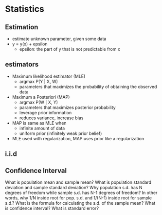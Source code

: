# Statistics
## Estimation
- estimate unknown parameter, given some data
- y = y(x) + epsilon
	- epsilon: the part of y that is not predictable from x
## estimators
- Maximum likelihood estimator (MLE)
	- argmax P(Y | X, W)
	- parameters that maximizes the probability of obtaining the observed data
- Maximum a Posteriori (MAP)
	- argmax P(W | X, Y)
	- parameters that maximizes posterior probability
	- leverage prior information
	- reduces variance, increase bias
- MAP is same as MLE when
	- infinite amount of data
	- uniform prior (infinitely weak prior belief)
- MLE used with regularization, MAP uses prior like a regularization
## i.i.d


## Confidence Interval
What is population mean and sample mean?
What is population standard deviation and sample standard deviation?
Why population s.d. has N degrees of freedom while sample s.d. has N-1 degrees of freedom? In other words, why 1/N inside root for pop. s.d. and 1/(N-1) inside root for sample s.d.?
What is the formula for calculating the s.d. of the sample mean?
What is confidence interval?
What is standard error?
